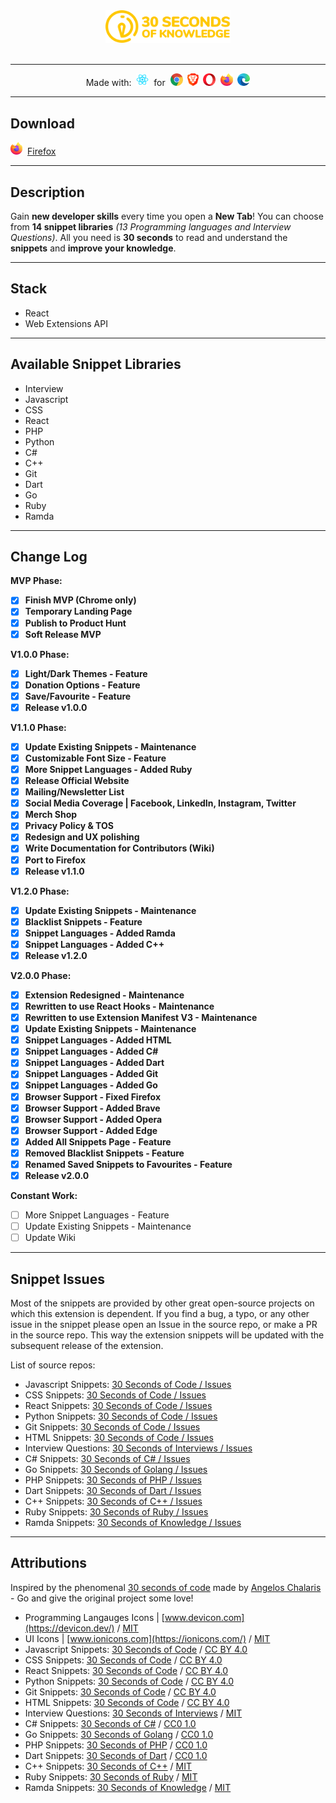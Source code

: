 <p align="center" style><br/><br/>
  <a href="https://30secondsofknowledge.com" target="_blank">
	<img width=200 src="./media/logo_color.svg"/>
  </a><br/><br/>
</p>

---

<p align="center">
  Made with:&nbsp;
  <img src="media/react_logo.png" height=20 />&nbsp;
  for&nbsp;
  <img src="media/chrome_logo.png" height=20/>&nbsp;
  <img src="media/brave_logo.png" height=20/>&nbsp;
  <img src="media/opera_logo.png" height=20/>&nbsp;
  <img src="media/firefox_logo.png" height=20/>&nbsp;
  <img src="media/edge_logo.png" height=20/>
</p>

---

## Download
<img src="media/firefox_logo.png" height=20/>&nbsp; [Firefox](https://addons.mozilla.org/en-US/firefox/addon/30-seconds-of-knowledge/)

---

## Description

Gain **new developer skills** every time you open a **New Tab**! You can choose from **14 snippet libraries** _(13 Programming languages and Interview Questions)_. All you need is **30 seconds** to read and understand the **snippets** and **improve your knowledge**.

---

## Stack

- React
- Web Extensions API

---

## Available Snippet Libraries

- Interview
- Javascript
- CSS
- React
- PHP
- Python
- C#
- C++
- Git
- Dart
- Go
- Ruby
- Ramda

---

## Change Log

**MVP Phase:**

- [x] **Finish MVP (Chrome only)**
- [x] **Temporary Landing Page**
- [x] **Publish to Product Hunt**
- [x] **Soft Release MVP**

**V1.0.0 Phase:**

- [x] **Light/Dark Themes - Feature**
- [x] **Donation Options - Feature**
- [x] **Save/Favourite - Feature**
- [x] **Release v1.0.0**

**V1.1.0 Phase:**

- [x] **Update Existing Snippets - Maintenance**
- [x] **Customizable Font Size - Feature**
- [x] **More Snippet Languages - Added Ruby**
- [x] **Release Official Website**
- [x] **Mailing/Newsletter List**
- [x] **Social Media Coverage | Facebook, LinkedIn, Instagram, Twitter**
- [x] **Merch Shop**
- [x] **Privacy Policy & TOS**
- [x] **Redesign and UX polishing**
- [x] **Write Documentation for Contributors (Wiki)**
- [x] **Port to Firefox**
- [x] **Release v1.1.0**

**V1.2.0 Phase:**

- [x] **Update Existing Snippets - Maintenance**
- [x] **Blacklist Snippets - Feature**
- [x] **Snippet Languages - Added Ramda**
- [x] **Snippet Languages - Added C++**
- [x] **Release v1.2.0**

**V2.0.0 Phase:**

- [x] **Extension Redesigned - Maintenance**
- [x] **Rewritten to use React Hooks - Maintenance**
- [x] **Rewritten to use Extension Manifest V3 - Maintenance**
- [x] **Update Existing Snippets - Maintenance**
- [x] **Snippet Languages - Added HTML**
- [x] **Snippet Languages - Added C#**
- [x] **Snippet Languages - Added Dart**
- [x] **Snippet Languages - Added Git**
- [x] **Snippet Languages - Added Go**
- [x] **Browser Support - Fixed Firefox**
- [x] **Browser Support - Added Brave**
- [x] **Browser Support - Added Opera**
- [x] **Browser Support - Added Edge**
- [x] **Added All Snippets Page - Feature**
- [x] **Removed Blacklist Snippets - Feature**
- [x] **Renamed Saved Snippets to Favourites - Feature**
- [x] **Release v2.0.0**

**Constant Work:**

- [ ] More Snippet Languages - Feature
- [ ] Update Existing Snippets - Maintenance
- [ ] Update Wiki

---

## Snippet Issues

Most of the snippets are provided by other great open-source projects on which this extension is dependent. If you find a bug, a typo, or any other issue in the snippet please open an Issue in the source repo, or make a PR in the source repo. This way the extension snippets will be updated with the subsequent release of the extension.

List of source repos:

- Javascript Snippets: [30 Seconds of Code / Issues](https://github.com/Chalarangelo/30-seconds-of-code/issues)
- CSS Snippets: [30 Seconds of Code / Issues](https://github.com/Chalarangelo/30-seconds-of-code/issues)
- React Snippets: [30 Seconds of Code / Issues](https://github.com/Chalarangelo/30-seconds-of-code/issues)
- Python Snippets: [30 Seconds of Code / Issues](https://github.com/Chalarangelo/30-seconds-of-code/issues)
- Git Snippets: [30 Seconds of Code / Issues](https://github.com/Chalarangelo/30-seconds-of-code/issues)
- HTML Snippets: [30 Seconds of Code / Issues](https://github.com/Chalarangelo/30-seconds-of-code/issues)
- Interview Questions: [30 Seconds of Interviews / Issues](https://github.com/Chalarangelo/30-seconds-of-interviews/issues)
- C# Snippets: [30 Seconds of C# / Issues](https://github.com/Chalarangelo/30-seconds-of-csharp/issues)
- Go Snippets: [30 Seconds of Golang / Issues](https://github.com/Chalarangelo/30-seconds-of-golang/issues)
- PHP Snippets: [30 Seconds of PHP / Issues](https://github.com/Chalarangelo/30-seconds-of-php/issues)
- Dart Snippets: [30 Seconds of Dart / Issues](https://github.com/Chalarangelo/30-seconds-of-dart/issues)
- C++ Snippets: [30 Seconds of C++ / Issues](https://github.com/Bhupesh-V/30-seconds-of-cpp/issues)
- Ruby Snippets: [30 Seconds of Ruby / Issues](https://github.com/florianjosefreheis/30-seconds-of-ruby/issues)
- Ramda Snippets: [30 Seconds of Knowledge / Issues](https://github.com/petrovicstefanrs/30_seconds_of_knowledge/issues)

---

## Attributions

Inspired by the phenomenal [30 seconds of code](https://github.com/Chalarangelo/30-seconds-of-code) made by [Angelos Chalaris](https://github.com/Chalarangelo) - Go and give the original project some love!
- Programming Langauges Icons | [www.devicon.com](https://devicon.dev/) / [MIT](https://github.com/devicons/devicon/blob/master/LICENSE)
- UI Icons | [www.ionicons.com](https://ionicons.com/) / [MIT](https://github.com/ionic-team/ionicons/blob/main/LICENSE)
- Javascript Snippets: [30 Seconds of Code](https://github.com/Chalarangelo/30-seconds-of-code) / [CC BY 4.0](https://github.com/Chalarangelo/30-seconds-of-code/blob/master/LICENSE)
- CSS Snippets: [30 Seconds of Code](https://github.com/Chalarangelo/30-seconds-of-code) / [CC BY 4.0](https://github.com/Chalarangelo/30-seconds-of-code/blob/master/LICENSE)
- React Snippets: [30 Seconds of Code](https://github.com/Chalarangelo/30-seconds-of-code) / [CC BY 4.0](https://github.com/Chalarangelo/30-seconds-of-code/blob/master/LICENSE)
- Python Snippets: [30 Seconds of Code](https://github.com/Chalarangelo/30-seconds-of-code) / [CC BY 4.0](https://github.com/Chalarangelo/30-seconds-of-code/blob/master/LICENSE)
- Git Snippets: [30 Seconds of Code](https://github.com/Chalarangelo/30-seconds-of-code) / [CC BY 4.0](https://github.com/Chalarangelo/30-seconds-of-code/blob/master/LICENSE)
- HTML Snippets: [30 Seconds of Code](https://github.com/Chalarangelo/30-seconds-of-code) / [CC BY 4.0](https://github.com/Chalarangelo/30-seconds-of-code/blob/master/LICENSE)
- Interview Questions: [30 Seconds of Interviews](https://github.com/Chalarangelo/30-seconds-of-interviews) / [MIT](https://github.com/Chalarangelo/30-seconds-of-interviews/blob/master/LICENSE)
- C# Snippets: [30 Seconds of C#](https://github.com/Chalarangelo/30-seconds-of-csharp) / [CC0 1.0](https://github.com/Chalarangelo/30-seconds-of-csharp/blob/master/LICENSE)
- Go Snippets: [30 Seconds of Golang](https://github.com/Chalarangelo/30-seconds-of-golang) / [CC0 1.0](https://github.com/Chalarangelo/30-seconds-of-golang/blob/master/LICENSE)
- PHP Snippets: [30 Seconds of PHP](https://github.com/Chalarangelo/30-seconds-of-php) / [CC0 1.0](https://github.com/Chalarangelo/30-seconds-of-php/blob/master/LICENSE)
- Dart Snippets: [30 Seconds of Dart](https://github.com/Chalarangelo/30-seconds-of-dart) / [CC0 1.0](https://github.com/Chalarangelo/30-seconds-of-dart/blob/master/LICENSE)
- C++ Snippets: [30 Seconds of C++](https://github.com/Bhupesh-V/30-seconds-of-cpp) / [MIT](https://github.com/Bhupesh-V/30-seconds-of-cpp/blob/master/LICENSE)
- Ruby Snippets: [30 Seconds of Ruby](https://github.com/florianjosefreheis/30-seconds-of-ruby) / [MIT](https://github.com/florianjosefreheis/30-seconds-of-ruby/blob/master/LICENSE)
- Ramda Snippets: [30 Seconds of Knowledge](https://github.com/petrovicstefanrs/30_seconds_of_knowledge) / [MIT](https://github.com/petrovicstefanrs/30_seconds_of_knowledge/blob/master/LICENSE)
